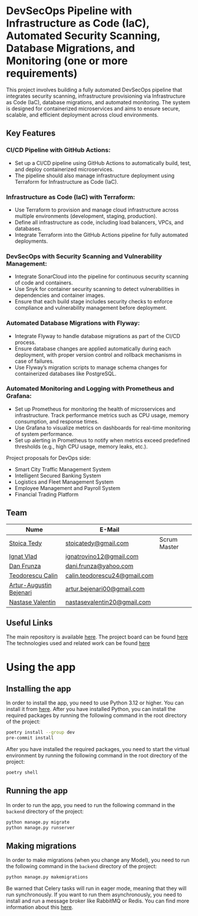 # DevSecOps Pipeline with Infrastructure as Code (IaC), Automated Security Scanning, Database Migrations, and Monitoring (one or more requirements)

This project involves building a fully automated DevSecOps pipeline that integrates security scanning, infrastructure provisioning via Infrastructure as Code (IaC), database migrations, and automated monitoring. The system is designed for containerized microservices and aims to ensure secure, scalable, and efficient deployment across cloud environments.

## Key Features


### CI/CD Pipeline with GitHub Actions:
- Set up a CI/CD pipeline using GitHub Actions to automatically build, test, and deploy containerized microservices.
- The pipeline should also manage infrastructure deployment using Terraform for Infrastructure as Code (IaC).
### Infrastructure as Code (IaC) with Terraform:
- Use Terraform to provision and manage cloud infrastructure across multiple environments (development, staging, production).
- Define all infrastructure as code, including load balancers, VPCs, and databases.
- Integrate Terraform into the GitHub Actions pipeline for fully automated deployments.
### DevSecOps with Security Scanning and Vulnerability Management:
- Integrate SonarCloud into the pipeline for continuous security scanning of code and containers.
- Use Snyk for container security scanning to detect vulnerabilities in dependencies and container images.
- Ensure that each build stage includes security checks to enforce compliance and vulnerability management before deployment.
### Automated Database Migrations with Flyway:
- Integrate Flyway to handle database migrations as part of the CI/CD process.
- Ensure database changes are applied automatically during each deployment, with proper version control and rollback mechanisms in case of failures.
- Use Flyway’s migration scripts to manage schema changes for containerized databases like PostgreSQL.
### Automated Monitoring and Logging with Prometheus and Grafana:
- Set up Prometheus for monitoring the health of microservices and infrastructure. Track performance metrics such as CPU usage, memory consumption, and response times.
- Use Grafana to visualize metrics on dashboards for real-time monitoring of system performance.
- Set up alerting in Prometheus to notify when metrics exceed predefined thresholds (e.g., high CPU usage, memory leaks, etc.).

Project proposals for DevOps side:
- Smart City Traffic Management System
- Intelligent Secured Banking System
- Logistics and Fleet Management System
- Employee Management and Payroll System
- Financial Trading Platform

## Team 

| Nume                                                       | E-Mail                       |              |
|------------------------------------------------------------|------------------------------|-------------|
| [Stoica Tedy](https://github.com/Tedyst)                   | stoicatedy@gmail.com         | Scrum Master |
| [Ignat Vlad](https://github.com/ignatrovino12)             | ignatrovino12@gmail.com      |              |
| [Dan Frunza](https://github.com/DanFrunza)                 | dani.frunza@yahoo.com        |              |
| [Teodorescu Calin](https://github.com/TeodorescuCalin)     | calin.teodorescu24@gmail.com |              |
| [Artur-Augustin Bejenari](https://github.com/mikeesnipess) | artur.bejenari00@gmail.com   |              |
| [Nastase Valentin](https://github.com/nastasevalentin)     | nastasevalentin20@gmail.com  |              |

## Useful Links

The main repository is available [here](https://github.com/Tedyst/FII-ASET).
The project board can be found [here](https://github.com/users/Tedyst/projects/1/views/2)
The technologies used and related work can be found [here](https://docs.google.com/document/d/11urzU0jny9UJrOsGFh4iA7sewAFm6s6af9LfTdxIBcA/edit)


# Using the app

## Installing the app

In order to install the app, you need to use Python 3.12 or higher. You can install it from [here](https://www.python.org/downloads/).
After you have installed Python, you can install the required packages by running the following command in the root directory of the project:

```bash
poetry install --group dev
pre-commit install
```

After you have installed the required packages, you need to start the virtual environment by running the following command in the root directory of the project:

```bash
poetry shell
```

## Running the app

In order to run the app, you need to run the following command in the `backend` directory of the project:

```bash
python manage.py migrate
python manage.py runserver
```

## Making migrations

In order to make migrations (when you change any Model), you need to run the following command in the `backend` directory of the project:

```bash
python manage.py makemigrations
```

Be warned that Celery tasks will run in eager mode, meaning that they will run synchronously. If you want to run them asynchronously, you need to install and run a message broker like RabbitMQ or Redis. You can find more information about this [here](https://docs.celeryproject.org/en/stable/getting-started/brokers/).